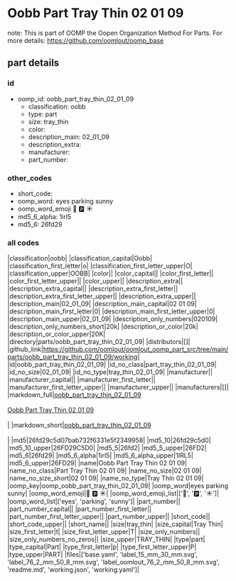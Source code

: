# Oobb Part Tray Thin 02 01 09  

note: This is part of OOMP the Oopen Organization Method For Parts. For more details: https://github.com/oomlout/oomp_base

##  part details





### id
* oomp_id: oobb_part_tray_thin_02_01_09
  * classification: oobb
  * type: part
  * size: tray_thin
  * color: 
  * description_main: 02_01_09
  * description_extra: 
  * manufacturer: 
  * part_number: 

### other_codes
* short_code: 
* oomp_word: eyes parking sunny
* oomp_word_emoji :eyes: :parking: :sunny:
* md5_6_alpha: 1irl5
* md5_6: 26fd29

### all codes 
|classification|oobb|
|classification_capital|Oobb|
|classification_first_letter|o|
|classification_first_letter_upper|O|
|classification_upper|OOBB|
|color||
|color_capital||
|color_first_letter||
|color_first_letter_upper||
|color_upper||
|description_extra||
|description_extra_capital||
|description_extra_first_letter||
|description_extra_first_letter_upper||
|description_extra_upper||
|description_main|02_01_09|
|description_main_capital|02 01 09|
|description_main_first_letter|0|
|description_main_first_letter_upper|0|
|description_main_upper|02_01_09|
|description_only_numbers|020109|
|description_only_numbers_short|20k|
|description_or_color|20k|
|description_or_color_upper|20K|
|directory|parts/oobb_part_tray_thin_02_01_09|
|distributors|[]|
|github_link|https://github.com/oomlout/oomlout_oomp_part_src/tree/main/parts/oobb_part_tray_thin_02_01_09/working|
|id|oobb_part_tray_thin_02_01_09|
|id_no_class|part_tray_thin_02_01_09|
|id_no_size|02_01_09|
|id_no_type|tray_thin_02_01_09|
|manufacturer||
|manufacturer_capital||
|manufacturer_first_letter||
|manufacturer_first_letter_upper||
|manufacturer_upper||
|manufacturers|[]|
|markdown_full|[oobb_part_tray_thin_02_01_09](https://github.com/oomlout/oomlout_oomp_part_src/tree/main/parts/oobb_part_tray_thin_02_01_09/working)<br>[](https://github.com/oomlout/oomlout_oomp_part_src/tree/main/parts/oobb_part_tray_thin_02_01_09/working)<br>[Oobb Part Tray Thin 02 01 09](https://github.com/oomlout/oomlout_oomp_part_src/tree/main/parts/oobb_part_tray_thin_02_01_09/working)<br><br>|
|markdown_short|[oobb_part_tray_thin_02_01_09](https://github.com/oomlout/oomlout_oomp_part_src/tree/main/parts/oobb_part_tray_thin_02_01_09/working)<br><br>|
|md5|26fd29c5d07bab732f6331e5f2349958|
|md5_10|26fd29c5d0|
|md5_10_upper|26FD29C5D0|
|md5_5|26fd2|
|md5_5_upper|26FD2|
|md5_6|26fd29|
|md5_6_alpha|1irl5|
|md5_6_alpha_upper|1IRL5|
|md5_6_upper|26FD29|
|name|Oobb Part Tray Thin 02 01 09|
|name_no_class|Part Tray Thin 02 01 09|
|name_no_size|02 01 09|
|name_no_size_short|02 01 09|
|name_no_type|Tray Thin 02 01 09|
|oomp_key|oomp_oobb_part_tray_thin_02_01_09|
|oomp_word|eyes parking sunny|
|oomp_word_emoji|:eyes: :parking: :sunny:|
|oomp_word_emoji_list|[':eyes:', ':parking:', ':sunny:']|
|oomp_word_list|['eyes', 'parking', 'sunny']|
|part_number||
|part_number_capital||
|part_number_first_letter||
|part_number_first_letter_upper||
|part_number_upper||
|short_code||
|short_code_upper||
|short_name||
|size|tray_thin|
|size_capital|Tray Thin|
|size_first_letter|t|
|size_first_letter_upper|T|
|size_only_numbers||
|size_only_numbers_no_zeros||
|size_upper|TRAY_THIN|
|type|part|
|type_capital|Part|
|type_first_letter|p|
|type_first_letter_upper|P|
|type_upper|PART|
|files|['base.yaml', 'label_15_mm_30_mm.svg', 'label_76_2_mm_50_8_mm.svg', 'label_oomlout_76_2_mm_50_8_mm.svg', 'readme.md', 'working.json', 'working.yaml']|
